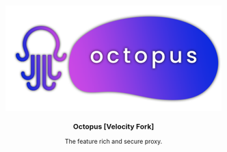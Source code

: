 <!-- PROJECT LOGO -->
<br />
<div align="center">
  <a href="./banner.png">
    <img src="./banner.png" alt="Logo" width="512">
  </a>

<h3 align="center">Octopus [Velocity Fork]</h3>

  <p align="center">
    The feature rich and secure proxy.
    <br />
  </p>
</div>
